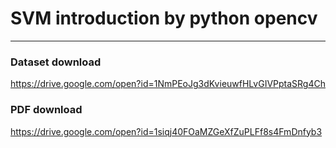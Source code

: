 # SVM introduction by python opencv
---
### Dataset download
https://drive.google.com/open?id=1NmPEoJg3dKvieuwfHLvGIVPptaSRg4Ch

### PDF download
https://drive.google.com/open?id=1siqj40FOaMZGeXfZuPLFf8s4FmDnfyb3
